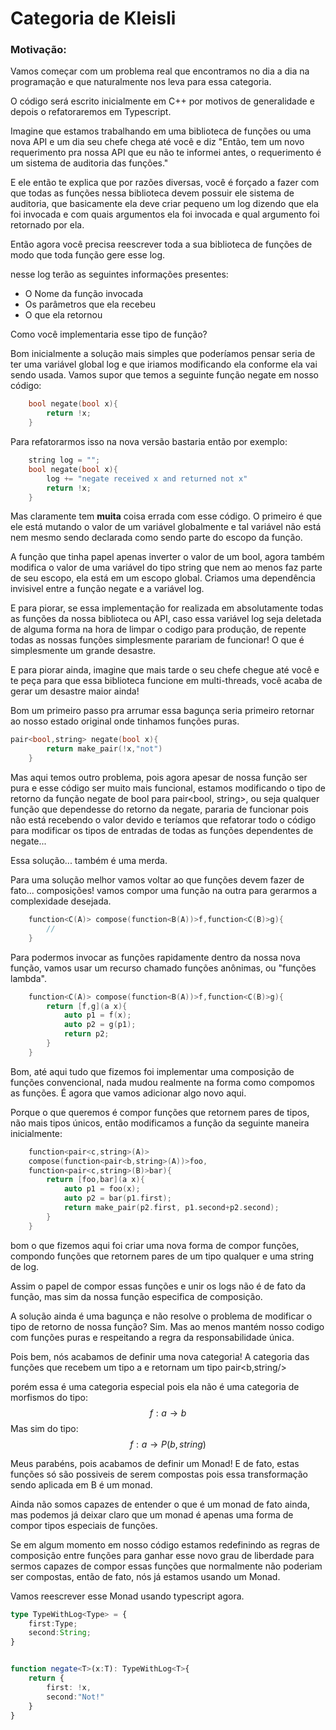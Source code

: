 # Categoria de Kleisli
### Motivação:
Vamos começar com um problema real que encontramos no dia a dia na programação e que naturalmente nos leva para essa categoria. 

O código será escrito inicialmente em C++ por motivos de generalidade e depois o refatoraremos em Typescript. 

Imagine que estamos trabalhando em uma biblioteca de funções ou uma nova API e um dia seu chefe chega até você e diz "Então, tem um novo requerimento pra nossa API que eu não te informei antes, o requerimento é um sistema de auditoria das funções." 

E ele então te explica que por razões diversas, você é forçado a fazer com que todas as funções nessa biblioteca devem possuir ele sistema de auditoria, que basicamente ela deve criar pequeno um log dizendo que ela foi invocada e com quais argumentos ela foi invocada e qual argumento foi retornado por ela. 

Então agora você precisa reescrever toda a sua biblioteca de funções de modo que toda função gere esse log. 

nesse log terão as seguintes informações presentes: 
* O Nome da função invocada
* Os parâmetros que ela recebeu
* O que ela retornou
  
Como você implementaria esse tipo de função? 

Bom inicialmente a solução mais simples que poderíamos pensar seria de ter uma variável global log e que iriamos modificando ela conforme ela vai sendo usada. 
Vamos supor que temos a seguinte função negate em nosso código:

```cpp
    bool negate(bool x){
        return !x;
    }
```
Para refatorarmos isso na nova versão bastaria então por exemplo: 

```cpp
    string log = "";
    bool negate(bool x){
        log += "negate received x and returned not x"
        return !x;
    }
```

Mas claramente tem <strong>muita</strong> coisa errada com esse código. O primeiro é que ele está mutando o valor de um variável globalmente e tal variável não está nem mesmo sendo declarada como sendo parte do escopo da função. 

A função que tinha papel apenas inverter o valor de um bool, agora também modifica o valor de uma variável do tipo string que nem ao menos faz parte de seu escopo, ela está em um escopo global. 
Criamos uma dependência invisivel entre a função negate e a variável log. 

E para piorar, se essa implementação for realizada em absolutamente todas as funções da nossa biblioteca ou API, caso essa variável log seja deletada de alguma forma na hora de limpar o codigo para produção, de repente todas as nossas funções simplesmente parariam de funcionar! O que é simplesmente um grande desastre. 

E para piorar ainda, imagine que mais tarde o seu chefe chegue até você e te peça para que essa biblioteca funcione em multi-threads, você acaba de gerar um desastre maior ainda! 

Bom um primeiro passo pra arrumar essa bagunça seria primeiro retornar ao nosso estado original onde tinhamos funções puras. 
```cpp
pair<bool,string> negate(bool x){
        return make_pair(!x,"not")
    }
```
Mas aqui temos outro problema, pois agora apesar de nossa função ser pura e esse código ser muito mais funcional, estamos modificando o tipo de retorno da função negate de bool para pair<bool, string\>, ou seja qualquer função que dependesse do retorno da negate, pararia de funcionar pois não está recebendo o valor devido e teríamos que refatorar todo o código para modificar os tipos de entradas de todas as funções dependentes de negate... 

Essa solução... também é uma merda.

Para uma solução melhor vamos voltar ao que funções devem fazer de fato... composições! vamos compor uma função na outra para gerarmos a complexidade desejada. 

```cpp
    function<C(A)> compose(function<B(A))>f,function<C(B)>g){
        //
    }
``` 
Para podermos invocar as funções rapidamente dentro da nossa nova função, vamos usar um recurso chamado funções anônimas, ou "funções lambda". 

```cpp
    function<C(A)> compose(function<B(A))>f,function<C(B)>g){
        return [f,g](a x){
            auto p1 = f(x);
            auto p2 = g(p1);
            return p2;
        }
    }
``` 
Bom, até aqui tudo que fizemos foi implementar uma composição de funções convencional, nada mudou realmente na forma como compomos as funções. É agora que vamos adicionar algo novo aqui. 

Porque o que queremos é compor funções que retornem pares de tipos, não mais tipos únicos, então modificamos a função da seguinte maneira inicialmente:

```cpp
    function<pair<c,string>(A)>
    compose(function<pair<b,string>(A))>foo,
    function<pair<c,string>(B)>bar){
        return [foo,bar](a x){
            auto p1 = foo(x);
            auto p2 = bar(p1.first);
            return make_pair(p2.first, p1.second+p2.second);
        }
    }
``` 
bom o que fizemos aqui foi criar uma nova forma de compor funções, compondo funções que retornem pares de um tipo qualquer e uma string de log. 

Assim o papel de compor essas funções e unir os logs não é de fato da função, mas sim da nossa função especifica de composição. 

A solução ainda é uma bagunça e não resolve o problema de modificar o tipo de retorno de nossa função? Sim. Mas ao menos mantém nosso codigo com funções puras e respeitando a regra da responsabilidade única. 

Pois bem, nós acabamos de definir uma nova categoria! A categoria das funções que recebem um tipo a e retornam um tipo pair<b,string/>

porém essa é uma categoria especial pois ela não é uma categoria de morfismos do tipo:
$$
    f:a \to b
$$
Mas sim do tipo:
$$
    f:a \to P(b,string)
$$

Meus parabéns, pois acabamos de definir um Monad! E de fato, estas funções só são possiveis de serem compostas pois essa transformação sendo aplicada em B é um monad.

Ainda não somos capazes de entender o que é um monad de fato ainda, mas podemos já deixar claro que um monad é apenas uma forma de compor tipos especiais de funções. 

Se em algum momento em nosso código estamos redefinindo as regras de composição entre funções para ganhar esse novo grau de liberdade para sermos capazes de compor essas funções que normalmente não poderiam ser compostas, então de fato, nós já estamos usando um Monad.

Vamos reescrever esse Monad usando typescript agora. 

```ts
type TypeWithLog<Type> = {
    first:Type;
    second:String;
}


function negate<T>(x:T): TypeWithLog<T>{
    return {
        first: !x,
        second:"Not!"
    }
}
